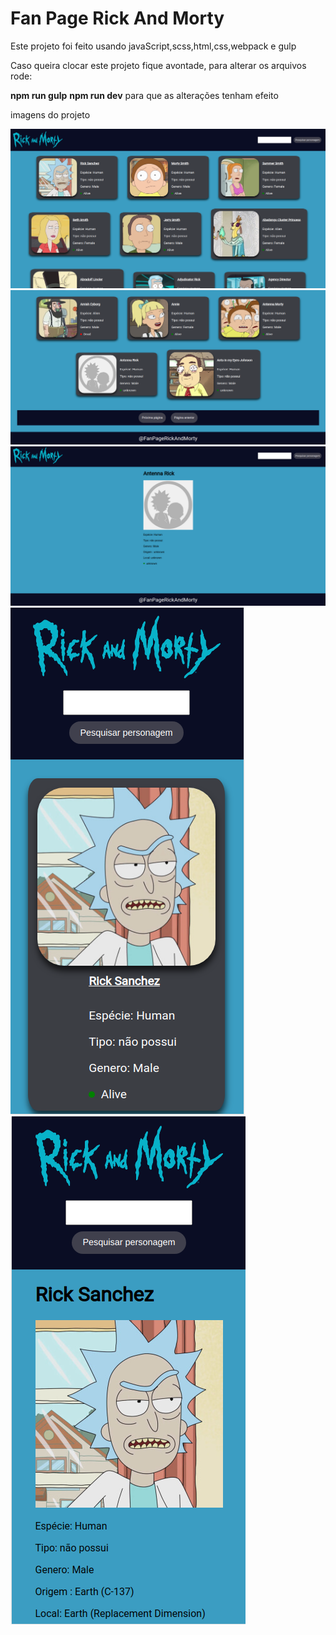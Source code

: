 <h1>Fan Page Rick And Morty</h1>
    

<p>Este projeto foi feito usando javaScript,scss,html,css,webpack e gulp</p>
<p>Caso queira clocar este projeto fique avontade, para alterar os arquivos rode:</p>
<b>npm run gulp</b> <b>npm run dev</b> para que as alterações tenham efeito</p>


<p>imagens do projeto</p>

<div>
    <img src="images/pagina_principal.png"></img>
    <img src="images/pagina__principal.png"></img>
    <img src="images/pagina_do_personagem.png"></img>
    <img src="images/mobile.png"></img>
    <img src="images/mobile__2.png"></img>
</div>
